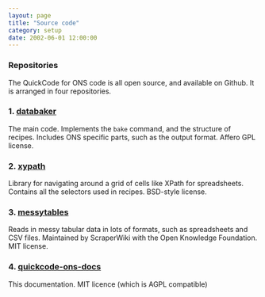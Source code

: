 ```yaml
---
layout: page
title: "Source code"
category: setup
date: 2002-06-01 12:00:00
---
```


### Repositories

The QuickCode for ONS code is all open source, and available on Github. It
is arranged in four repositories.

### 1. [databaker](https://github.com/scraperwiki/databaker)

The main code. Implements the `bake` command, and the 
structure of recipes. Includes ONS specific parts, such as the output format. Affero 
GPL license.

### 2. [xypath](https://github.com/scraperwiki/xypath)

Library for navigating around a grid of cells like XPath for spreadsheets.
Contains all the selectors used in recipes. BSD-style license.

### 3. [messytables](https://github.com/okfn/messytables)

Reads in messy tabular data in lots of formats, such as spreadsheets
and CSV files.  Maintained by ScraperWiki with the Open Knowledge Foundation.
MIT license.

### 4. [quickcode-ons-docs](https://github.com/SensibleCodeIO/quickcode-ons-docs)

This documentation. MIT licence (which is AGPL compatible)
